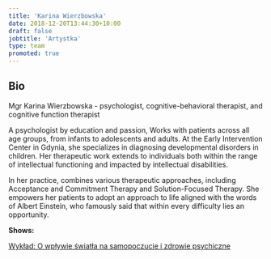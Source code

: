 ```yaml
---
title: 'Karina Wierzbowska'
date: 2018-12-20T13:44:30+10:00
draft: false
jobtitle: 'Artystka'
type: team
promoted: true
---
```


## Bio

Mgr Karina Wierzbowska - psychologist, cognitive-behavioral therapist, and cognitive function therapist

A psychologist by education and passion, 
Works with patients across all age groups, from infants to adolescents and adults. At the Early Intervention Center in Gdynia, she specializes in diagnosing developmental disorders in children. Her therapeutic work extends to individuals both  within the range of intellectual functioning and impacted by intellectual disabilities.


In her practice, combines various therapeutic approaches, including Acceptance and Commitment Therapy and Solution-Focused Therapy. She empowers her patients to adopt an approach to life aligned with the words of Albert Einstein, who famously said that within every difficulty lies an opportunity.


**Shows:**

[Wykład: O wpływie światła na samopoczucie i zdrowie psychiczne](/pokazy/wyklad-o-wplywie-swiatla)